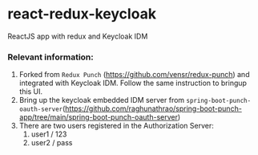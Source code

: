 
# react-redux-keycloak
ReactJS app with redux and Keycloak IDM



### Relevant information:

1. Forked from `Redux Punch` (https://github.com/vensr/redux-punch) and integrated with Keycloak IDM. Follow the same instruction to bringup this UI.
2. Bring up the keycloak embedded IDM server from `spring-boot-punch-oauth-server`(https://github.com/raghunathrao/spring-boot-punch-app/tree/main/spring-boot-punch-oauth-server)
3. There are two users registered in the Authorization Server:
   1. user1 / 123
   2. user2 / pass
